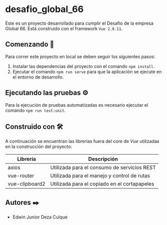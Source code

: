 # desafio_global_66

Este es un proyecto desarrollado para cumplir el Desafio de la empresa Global 66.
Está construido con el framework `Vue 2.6.11`.

## Comenzando 🚀

Para correr este proyecto en local se deben seguir los siguientes pasos:


1. Instalar las dependencias del proyecto con el comando `npm install`.
2. Ejecutar el comando `npm run serve` para que la aplicación se ejecute en el entorno de desarrollo.

## Ejecutando las pruebas ⚙️

Para la ejecución de pruebas automatizadas es necesario ejecutar el comando `npm run test:unit`.

## Construido con 🛠️

A continuación se encuentran las librerías fuera del core de _Vue_ utilizadas en la construcción del proyecto:

 | Librería      | Descripción |
 | -----------   | ----------- |
 | axios         | Utilizada para el consumo de servicios REST |
 | vue-router    | Utilizada para el manejo y control de rutas |
 | vue-clipboard2| Utilizada para el copiado en el cortapapeles|

## Autores ✒️

 * Edwin Junior Deza Culque

